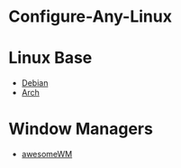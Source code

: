 # Configure-Any-Linux

# Linux Base
* [Debian](debian.md)
* [Arch](arch.md)

# Window Managers
* [awesomeWM](awesomeWM/README.md)